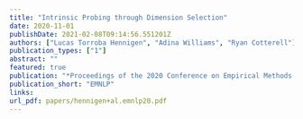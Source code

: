 ```yaml
---
title: "Intrinsic Probing through Dimension Selection"
date: 2020-11-01
publishDate: 2021-02-08T09:14:56.551201Z
authors: ["Lucas Torroba Hennigen", "Adina Williams", "Ryan Cotterell"]
publication_types: ["1"]
abstract: ""
featured: true
publication: "*Proceedings of the 2020 Conference on Empirical Methods in Natural Language Processing*"
publication_short: "EMNLP"
links:
url_pdf: papers/hennigen+al.emnlp20.pdf
---
```


